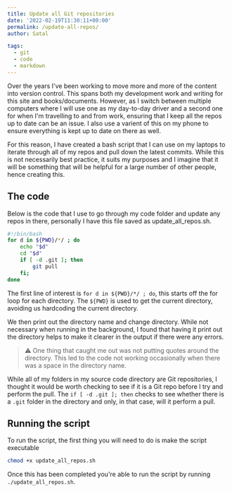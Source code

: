 ```yaml
---
title: Update all Git repositories
date: '2022-02-19T11:30:11+00:00'
permalink: /update-all-repos/
author: Satal

tags:
  - git
  - code
  - markdown
---
```


Over the years I've been working to move more and more of the content into version control. This spans both my development work and writing for this site and books/documents. However, as I switch between multiple computers where I will use one as my day-to-day driver and a second one for when I'm travelling to and from work, ensuring that I keep all the repos up to date can be an issue. I also use a varient of this on my phone to ensure everything is kept up to date on there as well.

For this reason, I have created a bash script that I can use on my laptops to iterate through all of my repos and pull down the latest commits. While this is not necessarily best practice, it suits my purposes and I imagine that it will be something that will be helpful for a large number of other people, hence creating this.

## The code

Below is the code that I use to go through my code folder and update any repos in there, personally I have this file saved as update_all_repos.sh.

```bash
#!/bin/bash
for d in ${PWD}/*/ ; do
    echo "$d"
    cd "$d"
    if [ -d .git ]; then
        git pull
    fi;
done
```

The first line of interest is `for d in ${PWD}/*/ ; do`, this starts off the for loop for each directory. The `${PWD}` is used to get the current directory, avoiding us hardcoding the current directory.

We then print out the directory name and change directory. While not necessary when running in the background, I found that having it print out the directory helps to make it clearer in the output if there were any errors.

> :warning: One thing that caught me out was not putting quotes around the directory. This led to the code not working occasionally when there was a space in the directory name.

While all of my folders in my source code directory are Git repositories, I thought it would be worth checking to see if it is a Git repo before I try and perform the pull. The `if [ -d .git ]; then` checks to see whether there is a `.git` folder in the directory and only, in that case, will it perform a pull.

## Running the script

To run the script, the first thing you will need to do is make the script executable

```bash
chmod +x update_all_repos.sh
```

Once this has been completed you're able to run the script by running `./update_all_repos.sh`.
